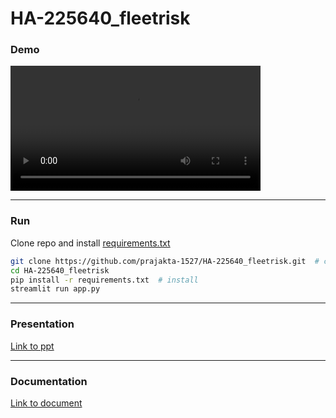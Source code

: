 # HA-225640_fleetrisk





### **Demo**
<video src='https://user-images.githubusercontent.com/107802412/207596044-29469262-2a97-4cba-9714-998e7fa0dcdd.mp4' width="400"></video>

---
### **Run**

Clone repo and install [requirements.txt](https://github.com/prajakta-1527/HA-225640_fleetrisk/blob/main/requirements.txt)


```bash
git clone https://github.com/prajakta-1527/HA-225640_fleetrisk.git  # clone
cd HA-225640_fleetrisk
pip install -r requirements.txt  # install
streamlit run app.py
```

---
### **Presentation**
[Link to ppt](https://www.canva.com/design/DAFUDUN0FL0/tq-gmzQ8cZHS2oH2w5isEQ/view?utm_content=DAFUDUN0FL0&utm_campaign=designshare&utm_medium=link2&utm_source=sharebutton)

---
### **Documentation**
[Link to document](https://docs.google.com/document/d/14US8TKSNKbgAmmlqGw7Z_SI7vsBMbNNFnVpEVv-dYKI/edit?usp=sharing)
